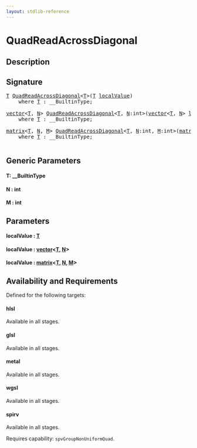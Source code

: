 ```yaml
---
layout: stdlib-reference
---
```


# QuadReadAcrossDiagonal

## Description





## Signature 

<pre>
<a href="quadreadacrossdiagonal-048e.html#typeparam-T" class="code_type">T</a> <a href="quadreadacrossdiagonal-048e.html">QuadReadAcrossDiagonal</a>&lt;<a href="quadreadacrossdiagonal-048e.html#typeparam-T" class="code_type">T</a>&gt;(<a href="quadreadacrossdiagonal-048e.html#typeparam-T" class="code_type">T</a> <a href="quadreadacrossdiagonal-048e.html#decl-localValue" class="code_param">localValue</a>)
    <span class='code_keyword'>where</span> <a href="quadreadacrossdiagonal-048e.html#typeparam-T" class="code_type">T</a> : __BuiltinType;

<a href="index.html" class="code_type">vector</a>&lt;<a href="quadreadacrossdiagonal-048e.html#typeparam-T" class="code_type">T</a>, <a href="quadreadacrossdiagonal-048e.html#decl-N" class="code_var">N</a>&gt; <a href="quadreadacrossdiagonal-048e.html">QuadReadAcrossDiagonal</a>&lt;<a href="quadreadacrossdiagonal-048e.html#typeparam-T" class="code_type">T</a>, <a href="quadreadacrossdiagonal-048e.html#decl-N" class="code_var">N</a>:<span class="code_keyword">int</span>&gt;(<a href="index.html" class="code_type">vector</a>&lt;<a href="quadreadacrossdiagonal-048e.html#typeparam-T" class="code_type">T</a>, <a href="quadreadacrossdiagonal-048e.html#decl-N" class="code_var">N</a>&gt; <a href="quadreadacrossdiagonal-048e.html#decl-localValue" class="code_param">localValue</a>)
    <span class='code_keyword'>where</span> <a href="quadreadacrossdiagonal-048e.html#typeparam-T" class="code_type">T</a> : __BuiltinType;

<a href="index.html" class="code_type">matrix</a>&lt;<a href="quadreadacrossdiagonal-048e.html#typeparam-T" class="code_type">T</a>, <a href="quadreadacrossdiagonal-048e.html#decl-N" class="code_var">N</a>, <a href="quadreadacrossdiagonal-048e.html#decl-M" class="code_var">M</a>&gt; <a href="quadreadacrossdiagonal-048e.html">QuadReadAcrossDiagonal</a>&lt;<a href="quadreadacrossdiagonal-048e.html#typeparam-T" class="code_type">T</a>, <a href="quadreadacrossdiagonal-048e.html#decl-N" class="code_var">N</a>:<span class="code_keyword">int</span>, <a href="quadreadacrossdiagonal-048e.html#decl-M" class="code_var">M</a>:<span class="code_keyword">int</span>&gt;(<a href="index.html" class="code_type">matrix</a>&lt;<a href="quadreadacrossdiagonal-048e.html#typeparam-T" class="code_type">T</a>, <a href="quadreadacrossdiagonal-048e.html#decl-N" class="code_var">N</a>, <a href="quadreadacrossdiagonal-048e.html#decl-M" class="code_var">M</a>&gt; <a href="quadreadacrossdiagonal-048e.html#decl-localValue" class="code_param">localValue</a>)
    <span class='code_keyword'>where</span> <a href="quadreadacrossdiagonal-048e.html#typeparam-T" class="code_type">T</a> : __BuiltinType;

</pre>

## Generic Parameters

####  <a id="typeparam-T"></a>T: \_\_BuiltinType
####  <a id="decl-N"></a>N  : int
####  <a id="decl-M"></a>M  : int

## Parameters

####  <a id="decl-localValue"></a>localValue  : [T](quadreadacrossdiagonal-048e#typeparam-T)
####  <a id="decl-localValue"></a>localValue  : [vector](../types/vector/index)\<[T](../types/vector/index#typeparam-T), [N](../types/vector/index#decl-N)\>
####  <a id="decl-localValue"></a>localValue  : [matrix](../types/matrix/index)\<[T](../types/matrix/t-0), [N](../types/matrix/index#decl-N), [M](../types/matrix/index#decl-M)\>

## Availability and Requirements

Defined for the following targets:

#### hlsl
Available in all stages.

#### glsl
Available in all stages.

#### metal
Available in all stages.

#### wgsl
Available in all stages.

#### spirv
Available in all stages.

Requires capability: `spvGroupNonUniformQuad`.


